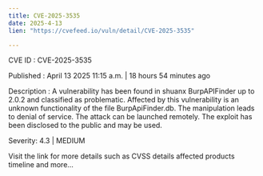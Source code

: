 ```yaml
---
title: CVE-2025-3535
date: 2025-4-13
lien: "https://cvefeed.io/vuln/detail/CVE-2025-3535"

---
```


CVE ID : CVE-2025-3535

Published :  April 13
2025
11:15 a.m. | 18 hours
54 minutes ago

Description : A vulnerability has been found in shuanx BurpAPIFinder up to 2.0.2 and classified as problematic. Affected by this vulnerability is an unknown functionality of the file BurpApiFinder.db. The manipulation leads to denial of service. The attack can be launched remotely. The exploit has been disclosed to the public and may be used.

Severity: 4.3 | MEDIUM

Visit the link for more details
such as CVSS details
affected products
timeline
and more...

